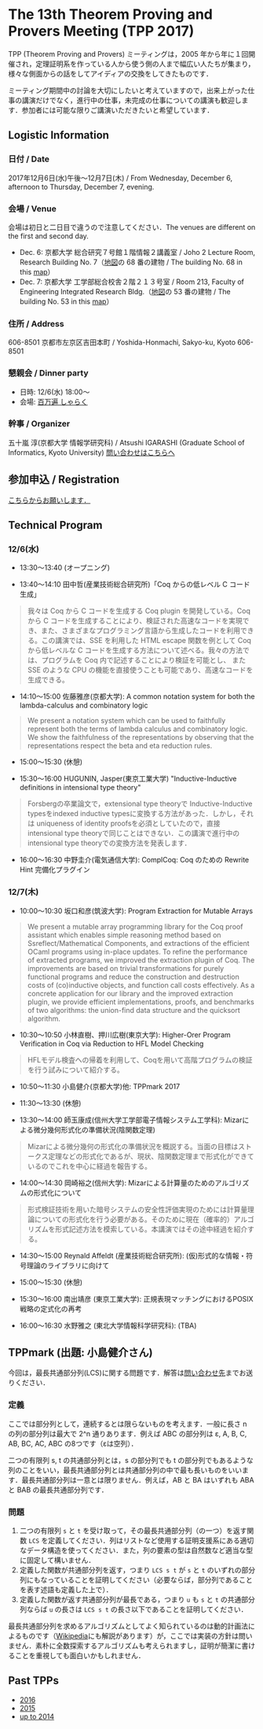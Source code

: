 # The 13th Theorem Proving and Provers Meeting (TPP 2017)

TPP (Theorem Proving and Provers) ミーティングは，2005 年から年に１回開催され，定理証明系を作っている人から使う側の人まで幅広い人たちが集まり，様々な側面からの話をしてアイディアの交換をしてきたものです．

ミーティング期間中の討論を大切にしたいと考えていますので，出来上がった仕事の講演だけでなく，進行中の仕事，未完成の仕事についての講演も歓迎します．参加者には可能な限りご講演いただきたいと希望しています．

## Logistic Information

### 日付 / Date

2017年12月6日(水)午後〜12月7日(木) / From Wednesday, December 6, afternoon to Thursday, December 7, evening.

### 会場 / Venue

会場は初日と二日目で違うので注意してください．The venues are different on the first and second day.

- Dec. 6: 
京都大学 総合研究７号館１階情報２講義室 / Joho 2 Lecture Room, Research Building No. 7（[地図](http://www.kyoto-u.ac.jp/ja/access/campus/yoshida/map6r_y/)の 68 番の建物 / The building No. 68 in this [map](http://www.kyoto-u.ac.jp/ja/access/campus/yoshida/map6r_y/)）
- Dec. 7:  京都大学 工学部総合校舎２階２１３号室 / Room 213, Faculty of Engineering Integrated Research Bldg.（[地図](http://www.kyoto-u.ac.jp/ja/access/campus/yoshida/map6r_y/)の 53 番の建物 / The building No. 53 in this [map](http://www.kyoto-u.ac.jp/ja/access/campus/yoshida/map6r_y/)）

### 住所 / Address

606-8501 京都市左京区吉田本町 / Yoshida-Honmachi, Sakyo-ku, Kyoto 606-8501

### 懇親会 / Dinner party

* 日時: 12/6(水) 18:00〜
* 会場: [百万遍 しゃらく](https://r.gnavi.co.jp/k614100/)

### 幹事 / Organizer

五十嵐 淳(京都大学 情報学研究科) / Atsushi IGARASHI (Graduate School of Informatics, Kyoto University) [問い合わせはこちらへ](mailto:tpp2017@fos.kuis.kyoto-u.ac.jp)

## 参加申込 / Registration

[こちらからお願いします．](https://docs.google.com/forms/d/e/1FAIpQLSeNY78Nptel4SY_U5MAGMX6qEzyipeFBSnGdCxP-oVkzS9jFA/viewform)

## Technical Program

### 12/6(水)

* 13:30〜13:40 (オープニング)

* 13:40〜14:10 田中哲(産業技術総合研究所)「Coq からの低レベル C コード生成」

> 我々は Coq から C コードを生成する Coq plugin を開発している。Coq から C コードを生成することにより、検証された高速なコードを実現でき、また、さまざまなプログラミング言語から生成したコードを利用できる。この講演では、SSE を利用した HTML escape 関数を例として Coq から低レベルな C コードを生成する方法について述べる。我々の方法では、プログラムを Coq 内で記述することにより検証を可能とし、 また SSE のような CPU の機能を直接使うことも可能であり、高速なコードを生成できる。

* 14:10〜15:00 佐藤雅彦(京都大学): A common notation system for both the lambda-calculus and combinatory logic

> We present a notation system which can be used to faithfully represent both the terms of lambda calculus and combinatory logic. We show the faithfulness of the representations by observing that the representations respect the beta and eta reduction rules.

* 15:00〜15:30 (休憩)

* 15:30〜16:00 HUGUNIN, Jasper(東京工業大学) "Inductive-Inductive definitions in intensional type theory"

> Forsbergの卒業論文で，extensional type theoryで Inductive-Inductive typesをindexed inductive typesに変換する方法があった．しかし，それは uniqueness of identity proofsを必須としていたので，直接 intensional type theoryで同じことはできない．この講演で進行中のintensional type theoryでの変換方法を発表します．

* 16:00〜16:30 中野圭介(電気通信大学): ComplCoq: Coq のための Rewrite Hint 完備化プラグイン

### 12/7(木)

* 10:00〜10:30 坂口和彦(筑波大学): Program Extraction for Mutable Arrays

> We present a mutable array programming library for the Coq proof assistant which enables simple reasoning method based on Ssreflect/Mathematical Components, and extractions of the efficient OCaml programs using in-place updates.  To refine the performance of extracted programs, we improved the extraction plugin of Coq. The improvements are based on trivial transformations for purely functional programs and reduce the construction and destruction costs of (co)inductive objects, and function call costs effectively.  As a concrete application for our library and the improved extraction plugin, we provide efficient implementations, proofs, and benchmarks of two algorithms: the union-find data structure and the quicksort algorithm.

* 10:30〜10:50 小林直樹、押川広樹(東京大学): Higher-Orer Program Verification in Coq via Reduction to HFL Model Checking
<!-- 15〜20分で十分 -->
> HFLモデル検査への帰着を利用して、Coqを用いて高階プログラムの検証を行う試みについて紹介する。

* 10:50〜11:30 小島健介(京都大学)他: TPPmark 2017

* 11:30〜13:30 (休憩)

* 13:30〜14:00 師玉康成(信州大学工学部電子情報システム工学科): Mizarによる微分幾何形式化の準備状況(陰関数定理)

> Mizarによる微分幾何の形式化の準備状況を概説する。当面の目標はストークス定理などの形式化であるが、現状、陰関数定理まで形式化ができているのでこれを中心に経過を報告する。

* 14:00〜14:30 岡崎裕之(信州大学): Mizarによる計算量のためのアルゴリズムの形式化について
<!-- 師玉さんの後 -->
> 形式検証技術を用いた暗号システムの安全性評価実現のためには計算量理論についての形式化を行う必要がある。そのために現在（確率的）アルゴリズムを形式記述方法を模索している。本講演ではその途中経過を紹介する。

* 14:30〜15:00 Reynald Affeldt (産業技術総合研究所): (仮)形式的な情報・符号理論のライブラリに向けて

* 15:00〜15:30 (休憩)

* 15:30〜16:00 南出靖彦 (東京工業大学): 正規表現マッチングにおけるPOSIX戦略の定式化の再考

* 16:00〜16:30 水野雅之 (東北大学情報科学研究科): (TBA)

## TPPmark (出題: 小島健介さん)

今回は，最長共通部分列(LCS)に関する問題です．解答は[問い合わせ先](mailto:tpp2017@fos.kuis.kyoto-u.ac.jp)までお送りください．

### 定義

ここでは部分列として，連続するとは限らないものを考えます．一般に長さ n の列の部分列は最大で 2^n 通りあります．例えば ABC の部分列は ε, A, B, C, AB, BC, AC, ABC の8つです（εは空列）．

二つの有限列 s, t の共通部分列とは，s の部分列でも t の部分列でもあるような列のことをいい，最長共通部分列とは共通部分列の中で最も長いものをいいます．最長共通部分列は一意とは限りません．例えば，AB と BA はいずれも ABA と BAB の最長共通部分列です．

### 問題

1. 二つの有限列 `s` と `t` を受け取って，その最長共通部分列（の一つ）を返す関数 `LCS` を定義してください．列はリストなど使用する証明支援系にある適切なデータ構造を使ってください．また，列の要素の型は自然数など適当な型に固定して構いません．
1. 定義した関数が共通部分列を返す，つまり `LCS s t` が `s` と `t` のいずれの部分列にもなっていることを証明してください（必要ならば，部分列であることを表す述語も定義した上で）．
1. 定義した関数が返す共通部分列が最長である，つまり `u` も `s` と `t` の共通部分列ならば `u` の長さは `LCS s t` の長さ以下であることを証明してください．

最長共通部分列を求めるアルゴリズムとしてよく知られているのは動的計画法によるものです（[Wikipedia](https://en.wikipedia.org/wiki/Longest_common_subsequence_problem)にも解説があります）が，ここでは実装の方針は問いません．素朴に全数探索するアルゴリズムも考えられますし，証明が簡潔に書けることを重視しても面白いかもしれません．

## Past TPPs

* [2016](http://pllab.is.ocha.ac.jp/~asai/tpp2016/)
* [2015](https://sites.google.com/a/progsci.info.kanagawa-u.ac.jp/tpp2015/)
* [up to 2014](https://sites.google.com/a/progsci.info.kanagawa-u.ac.jp/tpp2015/home/guo-qunotpp)
